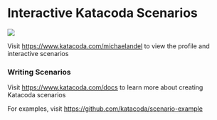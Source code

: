 # Interactive Katacoda Scenarios

[![](http://shields.katacoda.com/katacoda/michaelandel/count.svg)](https://www.katacoda.com/michaelandel "Get your profile on Katacoda.com")

Visit https://www.katacoda.com/michaelandel to view the profile and interactive scenarios

### Writing Scenarios
Visit https://www.katacoda.com/docs to learn more about creating Katacoda scenarios

For examples, visit https://github.com/katacoda/scenario-example
